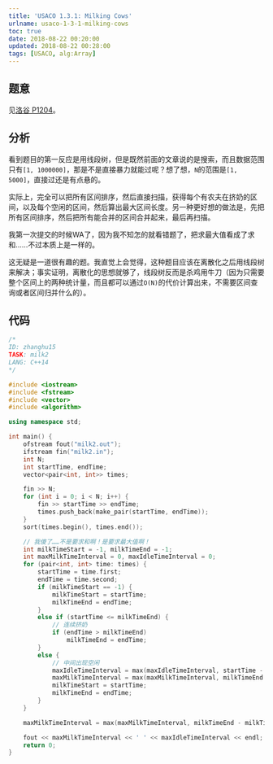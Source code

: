 ```yaml
---
title: 'USACO 1.3.1: Milking Cows'
urlname: usaco-1-3-1-milking-cows
toc: true
date: 2018-08-22 00:20:00
updated: 2018-08-22 00:28:00
tags: [USACO, alg:Array]
---
```


## 题意

见[洛谷 P1204](https://www.luogu.org/problemnew/show/P1204)。

## 分析

看到题目的第一反应是用线段树，但是既然前面的文章说的是搜索，而且数据范围只有`[1, 1000000]`，那是不是直接暴力就能过呢？想了想，`N`的范围是`[1, 5000]`，直接过还是有点悬的。

实际上，完全可以把所有区间排序，然后直接扫描，获得每个有农夫在挤奶的区间，以及每个空闲的区间，然后算出最大区间长度。另一种更好想的做法是，先把所有区间排序，然后把所有能合并的区间合并起来，最后再扫描。

我第一次提交的时候WA了，因为我不知怎的就看错题了，把求最大值看成了求和……不过本质上是一样的。

这无疑是一道很有趣的题。我直觉上会觉得，这种题目应该在离散化之后用线段树来解决；事实证明，离散化的思想就够了，线段树反而是杀鸡用牛刀（因为只需要整个区间上的两种统计量，而且都可以通过`O(N)`的代价计算出来，不需要区间查询或者区间归并什么的）。

## 代码

```cpp
/*
ID: zhanghu15
TASK: milk2
LANG: C++14
*/

#include <iostream>
#include <fstream>
#include <vector>
#include <algorithm>

using namespace std;

int main() {
    ofstream fout("milk2.out");
    ifstream fin("milk2.in");
    int N;
    int startTime, endTime;
    vector<pair<int, int>> times;

    fin >> N;
    for (int i = 0; i < N; i++) {
        fin >> startTime >> endTime;
        times.push_back(make_pair(startTime, endTime));
    }
    sort(times.begin(), times.end());

    // 我傻了……不是要求和啊！是要求最大值啊！
    int milkTimeStart = -1, milkTimeEnd = -1;
    int maxMilkTimeInterval = 0, maxIdleTimeInterval = 0;
    for (pair<int, int> time: times) {
        startTime = time.first;
        endTime = time.second;
        if (milkTimeStart == -1) {
            milkTimeStart = startTime;
            milkTimeEnd = endTime;
        }
        else if (startTime <= milkTimeEnd) {
            // 连续挤奶
            if (endTime > milkTimeEnd)
                milkTimeEnd = endTime;
        }
        else {
            // 中间出现空闲
            maxIdleTimeInterval = max(maxIdleTimeInterval, startTime - milkTimeEnd);
            maxMilkTimeInterval = max(maxMilkTimeInterval, milkTimeEnd - milkTimeStart);
            milkTimeStart = startTime;
            milkTimeEnd = endTime;
        }
    }

    maxMilkTimeInterval = max(maxMilkTimeInterval, milkTimeEnd - milkTimeStart);

    fout << maxMilkTimeInterval << ' ' << maxIdleTimeInterval << endl;
    return 0;
}
```
